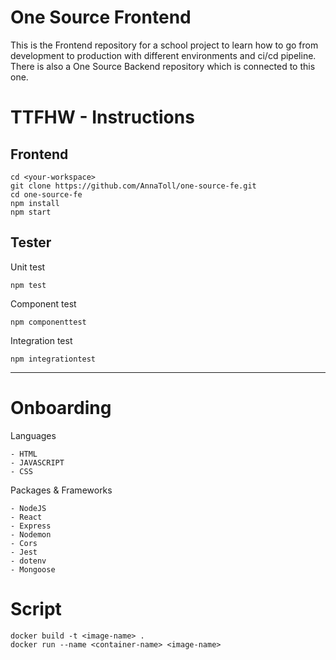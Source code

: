 # One Source Frontend

This is the Frontend repository for a school project to learn how to go from development to production with different environments and ci/cd pipeline. There is also a One Source Backend repository which is connected to this one.

# TTFHW - Instructions

## Frontend
```
cd <your-workspace>  
git clone https://github.com/AnnaToll/one-source-fe.git    
cd one-source-fe  
npm install
npm start  
``` 
## Tester  
Unit test
```
npm test  
```
Component test  
```
npm componenttest  
```
Integration test
```
npm integrationtest  
``` 

***

# Onboarding
Languages
```
- HTML
- JAVASCRIPT
- CSS
```

Packages & Frameworks
```
- NodeJS
- React
- Express  
- Nodemon  
- Cors
- Jest
- dotenv
- Mongoose
```
# Script

```
docker build -t <image-name> .  
docker run --name <container-name> <image-name>  

```
